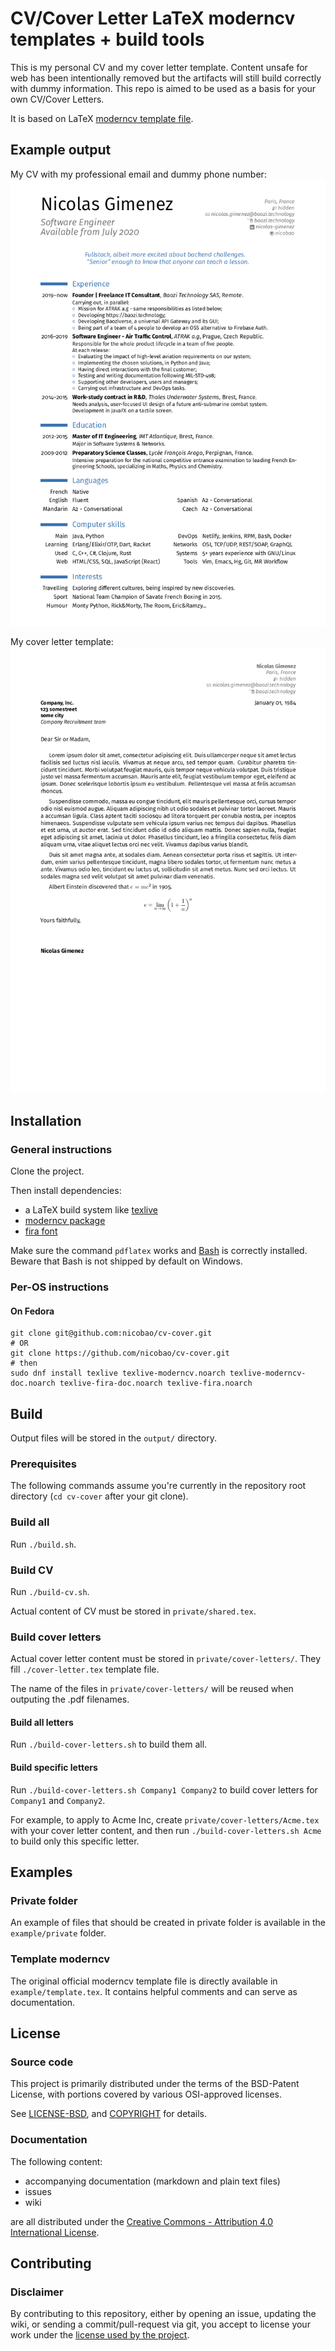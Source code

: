 # CV/Cover Letter LaTeX moderncv templates + build tools 
This is my personal CV and my cover letter template. Content unsafe for web has been intentionally removed but the artifacts will still build correctly with dummy information.
This repo is aimed to be used as a basis for your own CV/Cover Letters.

It is based on LaTeX [moderncv template file](http://mirrors.ctan.org/macros/latex/contrib/moderncv/examples/template.tex).

## Example output

My CV with my professional email and dummy phone number:
![CV with dummy phone number](example/Nicolas-Gimenez-CV-en.png)

My cover letter template:
![Dummy Cover Letter](example/Company-Cover-Letter.png)

## Installation

### General instructions

Clone the project.

Then install dependencies:
- a LaTeX build system like [texlive](https://tug.org/texlive/acquire-netinstall.html)
- [moderncv package](https://www.ctan.org/pkg/moderncv)
- [fira font](https://www.ctan.org/tex-archive/fonts/fira/)

Make sure the command `pdflatex` works and [Bash](https://www.gnu.org/software/bash/) is correctly installed. Beware that Bash is not shipped by default on Windows.

### Per-OS instructions

#### On Fedora

```
git clone git@github.com:nicobao/cv-cover.git 
# OR
git clone https://github.com/nicobao/cv-cover.git
# then
sudo dnf install texlive texlive-moderncv.noarch texlive-moderncv-doc.noarch texlive-fira-doc.noarch texlive-fira.noarch 
```

## Build

Output files will be stored in the `output/` directory.

### Prerequisites

The following commands assume you're currently in the repository root directory (`cd cv-cover` after your git clone).

### Build all

Run `./build.sh`.

### Build CV

Run `./build-cv.sh`.

Actual content of CV must be stored in `private/shared.tex`.

### Build cover letters

Actual cover letter content must be stored in `private/cover-letters/`. 
They fill `./cover-letter.tex` template file.

The name of the files in `private/cover-letters/` will be reused when outputing the .pdf filenames.

#### Build all letters

Run `./build-cover-letters.sh` to build them all.

#### Build specific letters

Run `./build-cover-letters.sh Company1 Company2` to build cover letters for `Company1` and `Company2`.

For example, to apply to Acme Inc, create `private/cover-letters/Acme.tex` with your cover letter content, and then run `./build-cover-letters.sh Acme` to build only this specific letter.

## Examples

### Private folder

An example of files that should be created in private folder is available in the `example/private` folder.

### Template moderncv

The original official moderncv template file is directly available in `example/template.tex`. It contains helpful comments and can serve as documentation.

## License

### Source code

This project is primarily distributed under the terms of the BSD-Patent License, with portions covered by various OSI-approved licenses.

See [LICENSE-BSD](LICENSE-BSD), and [COPYRIGHT](COPYRIGHT.md) for details.

### Documentation

The following content: 
* accompanying documentation (markdown and plain text files)
* issues
* wiki

are all distributed under the [Creative Commons - Attribution 4.0 International License](https://creativecommons.org/licenses/by/4.0/deed.en).

## Contributing

### Disclaimer

By contributing to this repository, either by opening an issue, updating the wiki, or sending a commit/pull-request via git, you accept to license your work under the [license used by the project](#license).

